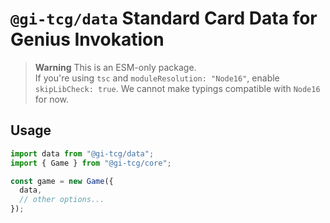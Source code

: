 # `@gi-tcg/data` Standard Card Data for Genius Invokation

> **Warning**
> This is an ESM-only package.  
> If you're using `tsc` and `moduleResolution: "Node16"`, enable `skipLibCheck: true`. We cannot make typings compatible with `Node16` for now.

## Usage

```js
import data from "@gi-tcg/data";
import { Game } from "@gi-tcg/core";

const game = new Game({
  data,
  // other options...
});
```

